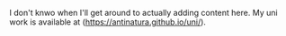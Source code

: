 I don't knwo when I'll get around to actually adding content here. My uni work is available at (https://antinatura.github.io/uni/). 
